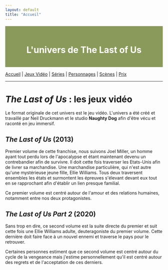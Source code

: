 ```yaml
---
layout: default
title: "Accueil"
---
```

<div style="position: fixed; top: 0; left: 0; width: 180px; height: 100vh; background-image: url('thelastofus1.jpg');">
</div>

<div style="background-color: #8A9A5B; padding: 20px; text-align: center; color: white;">
    <h1>L'univers de The Last of Us </h1>
</div>

[Accueil](accueil.md) | [Jeux Vidéo](jeuxvideo.md) | [Séries](serie.md) | [Personnages](personnages.md) | [Scènes](scenes.md) | [Prix](prix.md)

---

# _The Last of Us_ : les jeux vidéo

Le format originale de cet univers est le jeu vidéo. L'univers a été créé et travaillé par Neil Druckmann et le studio **Naughty Dog** afin d'être vécu et raconté en jeu immersif. 

## _The Last of Us_ (2013)
Premier volume de cette franchise, nous suivons Joel Miller, un homme ayant tout perdu lors de l'apocalypse et étant maintenant devenu un contrebandier afin de survivre. 
Il doit cette fois traverser les Etats-Unis afin de livrer sa marchandise. Une marchandise particulière, qui n'est autre qu'une mystérieuse jeune fille, Ellie Williams. Tous deux traversent ensembles les états et surmontent les épreuves s'élevant devant eux tout en se rapprochant afin d'établir un lien presque familial.

Ce premier volume est centré autour de l'amour et des relations humaines, notamment entre nos deux protagonistes.

## _The Last of Us Part 2_ (2020)
Sans trop en dire, ce second volume est la suite directe du premier et suit cette fois une Ellie Williams adulte, deuteragoniste du premier volume. Cette dernière doit faire face à un nouvel ennemi et traverse le pays pour le retrouver. 

Certaines personnes estiment que ce second volume est centré autour du cycle de la vengeance mais j'estime personnellement qu'il est centré autour des regrets et de l'acceptation de ces derniers.
